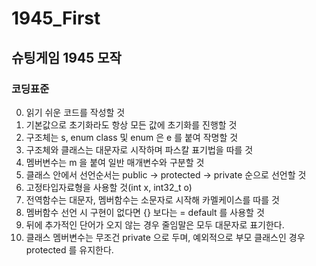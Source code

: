 # 1945_First
## 슈팅게임 1945 모작
### 코딩표준
0.  읽기 쉬운 코드를 작성할 것
1.  기본값으로 초기화라도 항상 모든 값에 초기화를 진행할 것
2.  구조체는 s, enum class 및 enum 은 e 를 붙여 작명할 것
3.  구조체와 클래스는 대문자로 시작하며 파스칼 표기법을 따를 것
4.  멤버변수는 m 을 붙여 일반 매개변수와 구분할 것     
5.  클래스 안에서 선언순서는 public -> protected -> private 순으로 선언할 것     
6.  고정타입자료형을 사용할 것(int x, int32_t o)
7.  전역함수는 대문자, 멤버함수는 소문자로 시작해 카멜케이스를 따를 것
8.  멤버함수 선언 시 구현이 없다면 {} 보다는 = default 를 사용할 것
9.  뒤에 추가적인 단어가 오지 않는 경우 줄임말은 모두 대문자로 표기한다.
10. 클래스 멤버변수는 무조건 private 으로 두며, 예외적으로 부모 클래스인 경우 protected 를 유지한다.
